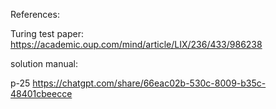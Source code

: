 

References:

Turing test paper:\
https://academic.oup.com/mind/article/LIX/236/433/986238


solution manual:

p-25
https://chatgpt.com/share/66eac02b-530c-8009-b35c-48401cbeecce

